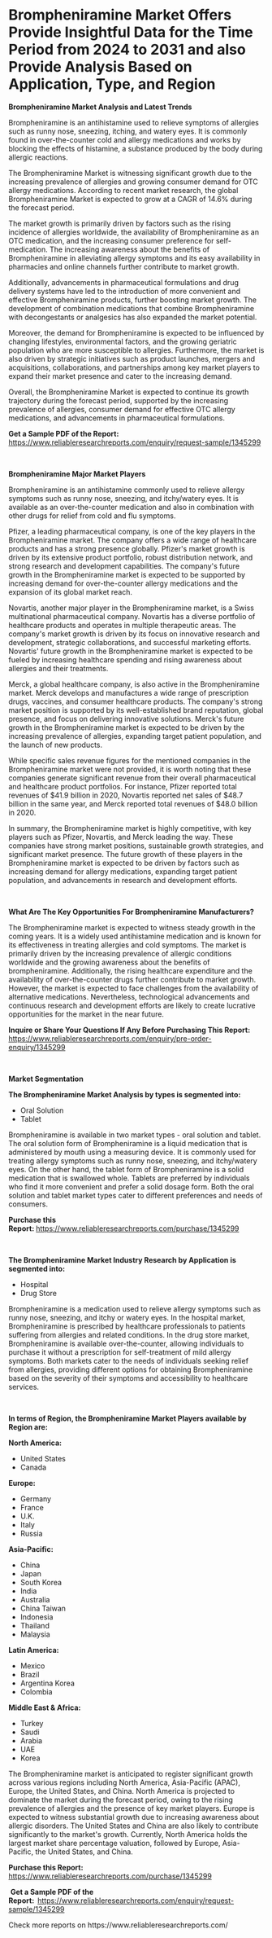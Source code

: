 <p><h1>Brompheniramine Market Offers Provide Insightful Data for the Time Period from 2024 to 2031 and also Provide Analysis Based on Application, Type, and Region</h1></p><p><strong>Brompheniramine Market Analysis and Latest Trends</strong></p>
<p><p>Brompheniramine is an antihistamine used to relieve symptoms of allergies such as runny nose, sneezing, itching, and watery eyes. It is commonly found in over-the-counter cold and allergy medications and works by blocking the effects of histamine, a substance produced by the body during allergic reactions.</p><p>The Brompheniramine Market is witnessing significant growth due to the increasing prevalence of allergies and growing consumer demand for OTC allergy medications. According to recent market research, the global Brompheniramine Market is expected to grow at a CAGR of 14.6% during the forecast period.</p><p>The market growth is primarily driven by factors such as the rising incidence of allergies worldwide, the availability of Brompheniramine as an OTC medication, and the increasing consumer preference for self-medication. The increasing awareness about the benefits of Brompheniramine in alleviating allergy symptoms and its easy availability in pharmacies and online channels further contribute to market growth.</p><p>Additionally, advancements in pharmaceutical formulations and drug delivery systems have led to the introduction of more convenient and effective Brompheniramine products, further boosting market growth. The development of combination medications that combine Brompheniramine with decongestants or analgesics has also expanded the market potential.</p><p>Moreover, the demand for Brompheniramine is expected to be influenced by changing lifestyles, environmental factors, and the growing geriatric population who are more susceptible to allergies. Furthermore, the market is also driven by strategic initiatives such as product launches, mergers and acquisitions, collaborations, and partnerships among key market players to expand their market presence and cater to the increasing demand.</p><p>Overall, the Brompheniramine Market is expected to continue its growth trajectory during the forecast period, supported by the increasing prevalence of allergies, consumer demand for effective OTC allergy medications, and advancements in pharmaceutical formulations.</p></p>
<p><strong>Get a Sample PDF of the Report:&nbsp;</strong> <a href="https://www.reliableresearchreports.com/enquiry/request-sample/1345299">https://www.reliableresearchreports.com/enquiry/request-sample/1345299</a></p>
<p>&nbsp;</p>
<p><strong>Brompheniramine Major Market Players</strong></p>
<p><p>Brompheniramine is an antihistamine commonly used to relieve allergy symptoms such as runny nose, sneezing, and itchy/watery eyes. It is available as an over-the-counter medication and also in combination with other drugs for relief from cold and flu symptoms.</p><p>Pfizer, a leading pharmaceutical company, is one of the key players in the Brompheniramine market. The company offers a wide range of healthcare products and has a strong presence globally. Pfizer's market growth is driven by its extensive product portfolio, robust distribution network, and strong research and development capabilities. The company's future growth in the Brompheniramine market is expected to be supported by increasing demand for over-the-counter allergy medications and the expansion of its global market reach.</p><p>Novartis, another major player in the Brompheniramine market, is a Swiss multinational pharmaceutical company. Novartis has a diverse portfolio of healthcare products and operates in multiple therapeutic areas. The company's market growth is driven by its focus on innovative research and development, strategic collaborations, and successful marketing efforts. Novartis' future growth in the Brompheniramine market is expected to be fueled by increasing healthcare spending and rising awareness about allergies and their treatments.</p><p>Merck, a global healthcare company, is also active in the Brompheniramine market. Merck develops and manufactures a wide range of prescription drugs, vaccines, and consumer healthcare products. The company's strong market position is supported by its well-established brand reputation, global presence, and focus on delivering innovative solutions. Merck's future growth in the Brompheniramine market is expected to be driven by the increasing prevalence of allergies, expanding target patient population, and the launch of new products.</p><p>While specific sales revenue figures for the mentioned companies in the Brompheniramine market were not provided, it is worth noting that these companies generate significant revenue from their overall pharmaceutical and healthcare product portfolios. For instance, Pfizer reported total revenues of $41.9 billion in 2020, Novartis reported net sales of $48.7 billion in the same year, and Merck reported total revenues of $48.0 billion in 2020.</p><p>In summary, the Brompheniramine market is highly competitive, with key players such as Pfizer, Novartis, and Merck leading the way. These companies have strong market positions, sustainable growth strategies, and significant market presence. The future growth of these players in the Brompheniramine market is expected to be driven by factors such as increasing demand for allergy medications, expanding target patient population, and advancements in research and development efforts.</p></p>
<p>&nbsp;</p>
<p><strong>What Are The Key Opportunities For Brompheniramine Manufacturers?</strong></p>
<p><p>The Brompheniramine market is expected to witness steady growth in the coming years. It is a widely used antihistamine medication and is known for its effectiveness in treating allergies and cold symptoms. The market is primarily driven by the increasing prevalence of allergic conditions worldwide and the growing awareness about the benefits of brompheniramine. Additionally, the rising healthcare expenditure and the availability of over-the-counter drugs further contribute to market growth. However, the market is expected to face challenges from the availability of alternative medications. Nevertheless, technological advancements and continuous research and development efforts are likely to create lucrative opportunities for the market in the near future.</p></p>
<p><strong>Inquire or Share Your Questions If Any Before Purchasing This Report:</strong> <a href="https://www.reliableresearchreports.com/enquiry/pre-order-enquiry/1345299">https://www.reliableresearchreports.com/enquiry/pre-order-enquiry/1345299</a></p>
<p>&nbsp;</p>
<p><strong>Market Segmentation</strong></p>
<p><strong>The Brompheniramine Market Analysis by types is segmented into:</strong></p>
<p><ul><li>Oral Solution</li><li>Tablet</li></ul></p>
<p><p>Brompheniramine is available in two market types - oral solution and tablet. The oral solution form of Brompheniramine is a liquid medication that is administered by mouth using a measuring device. It is commonly used for treating allergy symptoms such as runny nose, sneezing, and itchy/watery eyes. On the other hand, the tablet form of Brompheniramine is a solid medication that is swallowed whole. Tablets are preferred by individuals who find it more convenient and prefer a solid dosage form. Both the oral solution and tablet market types cater to different preferences and needs of consumers.</p></p>
<p><strong>Purchase this Report:&nbsp;</strong><a href="https://www.reliableresearchreports.com/purchase/1345299">https://www.reliableresearchreports.com/purchase/1345299</a></p>
<p>&nbsp;</p>
<p><strong>The Brompheniramine Market Industry Research by Application is segmented into:</strong></p>
<p><ul><li>Hospital</li><li>Drug Store</li></ul></p>
<p><p>Brompheniramine is a medication used to relieve allergy symptoms such as runny nose, sneezing, and itchy or watery eyes. In the hospital market, Brompheniramine is prescribed by healthcare professionals to patients suffering from allergies and related conditions. In the drug store market, Brompheniramine is available over-the-counter, allowing individuals to purchase it without a prescription for self-treatment of mild allergy symptoms. Both markets cater to the needs of individuals seeking relief from allergies, providing different options for obtaining Brompheniramine based on the severity of their symptoms and accessibility to healthcare services.</p></p>
<p>&nbsp;</p>
<p><strong>In terms of Region, the Brompheniramine Market Players available by Region are:</strong></p>
<p>
    <p> <strong> North America: </strong>
        <ul>
            <li>United States</li>
            <li>Canada</li>
        </ul>
        </p> 
    <p> <strong> Europe: </strong>
        <ul>
            <li>Germany</li>
            <li>France</li>
            <li>U.K.</li>
            <li>Italy</li>
            <li>Russia</li>
        </ul>
        </p> 
    <p> <strong> Asia-Pacific: </strong>
        <ul>
            <li>China</li>
            <li>Japan</li>
            <li>South Korea</li>
            <li>India</li>
            <li>Australia</li>
            <li>China Taiwan</li>
            <li>Indonesia</li>
            <li>Thailand</li>
            <li>Malaysia</li>
        </ul>
        </p> 
    <p> <strong> Latin America: </strong>
        <ul>
            <li>Mexico</li>
            <li>Brazil</li>
            <li>Argentina Korea</li>
            <li>Colombia</li>
        </ul>
        </p> 
    <p> <strong> Middle East & Africa: </strong>
        <ul>
            <li>Turkey</li>
            <li>Saudi</li>
            <li>Arabia</li>
            <li>UAE</li>
            <li>Korea</li>
        </ul>
    </p>
    </p>
<p><p>The Brompheniramine market is anticipated to register significant growth across various regions including North America, Asia-Pacific (APAC), Europe, the United States, and China. North America is projected to dominate the market during the forecast period, owing to the rising prevalence of allergies and the presence of key market players. Europe is expected to witness substantial growth due to increasing awareness about allergic disorders. The United States and China are also likely to contribute significantly to the market's growth. Currently, North America holds the largest market share percentage valuation, followed by Europe, Asia-Pacific, the United States, and China.</p></p>
<p><strong>Purchase this Report: </strong><a href="https://www.reliableresearchreports.com/purchase/1345299">https://www.reliableresearchreports.com/purchase/1345299</a></p>
<p>&nbsp;<strong>Get a Sample PDF of the Report:&nbsp;&nbsp;</strong><a href="https://www.reliableresearchreports.com/enquiry/request-sample/1345299">https://www.reliableresearchreports.com/enquiry/request-sample/1345299</a></p>
<p><strong></strong></p>
<p>Check more reports on https://www.reliableresearchreports.com/</p>
